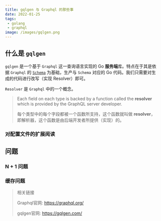 ```yaml
---
title: gqlgen 与 Graphql 的那些事
date: 2022-01-25
tags:
 - golang
 - graphql
image: /images/gqlgen.png
---
```


## 什么是 `gqlgen`

`gqlgen` 是一个基于 `Graphql` 这一查询语言实现的 Go **服务端**库。特点在于其是依据 `Graphql` 的 [`Schema`](https://graphql.org/learn/schema/) 为基础，生产与 `Schema` 对应的 Go 代码。我们只需要对生成的代码进行改写（实现 Resolver）即可。

`Resolver` 是 `Graphql` 中的一个概念。
> Each field on each type is backed by a function called the **resolver** which is provided by the GraphQL server developer.
>
> 每个类型中的每个字段都被一个函数所支持，这个函数就叫做 **resolver**，即解析器，这个函数是由后端开发者所提供（实现）的。

### 对配置文件的扩展阅读


## 问题

### N + 1 问题

### 缓存问题

> 相关链接
>
> Graphql官网: https://graphql.org/
>
> gqlgen官网: https://gqlgen.com/
>
